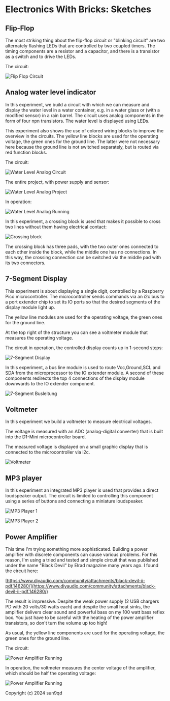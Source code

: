 # Electronics With Bricks: Sketches

## Flip-Flop

The most striking thing about the flip-flop circuit or "blinking circuit" are two alternately flashing LEDs that are controlled by two coupled timers. The timing components are a resistor and a capacitor, and there is a transistor as a switch and to drive the LEDs.

The circuit:

![Flip Flop Circuit](img/FlipFlop_Circuit.jpg)

## Analog water level indicator

In this experiment, we build a circuit with which we can measure and display the water level in a water container, e.g. in a water glass or (with a modified sensor) in a rain barrel. The circuit uses analog components in the form of four npn transistors. The water level is displayed using LEDs.

This experiment also shows the use of colored wiring blocks to improve the overview in the circuits. The yellow line blocks are used for the operating voltage, the green ones for the ground line. The latter were not necessary here because the ground line is not switched separately, but is routed via red function blocks.

The circuit:

![Water Level Analog Circuit](img/WaterLevelIndicatorAnalog_Circuit.jpg)

The entire project, with power supply and sensor:

![Water Level Analog Project](img/WaterLevelIndicatorAnalog_Project.jpg)

In operation:

![Water Level Analog Running](img/WaterLevelIndicatorAnalog_Running.jpg)

In this experiment, a crossing block is used that makes it possible to cross two lines without them having electrical contact:

![Crossing block](img/WaterLevelIndicatorAnalog_Wire3Cross.jpg)

The crossing block has three pads, with the two outer ones connected to each other inside the block, while the middle one has no connections. In this way, the crossing connection can be switched via the middle pad with its two connectors.

## 7-Segment Display

This experiment is about displaying a single digit, controlled by a Raspberry Pico microcontroller. The microcontroller sends commands via an i2c bus to a port extender chip to set its IO ports so that the desired segments of the display module light up.

The yellow line modules are used for the operating voltage, the green ones for the ground line.

At the top right of the structure you can see a voltmeter module that measures the operating voltage.

The circuit in operation, the controlled display counts up in 1-second steps:

![7-Segment Display](img/_7SegmentDisplay_Running.jpg)

In this experiment, a bus line module is used to route Vcc,Ground,SCL and SDA from the microprocessor to the IO extender module. A second of these components redirects the top 4 connections of the display module downwards to the IO extender component.

![7-Segment Busleitung](img/_7SegmentDisplay_BusLine.jpg)

## Voltmeter

In this experiment we build a voltmeter to measure electrical voltages.

The voltage is measured with an ADC (analog-digital converter) that is built into the D1-Mini microcontroller board.

The measured voltage is displayed on a small graphic display that is connected to the microcontroller via i2c.

![Voltmeter](img/Voltmeter_Running.jpg)

## MP3 player

In this experiment an integrated MP3 player is used that provides a direct loudspeaker output. The circuit is limited to controlling this component using a series of buttons and connecting a miniature loudspeaker.

![MP3 Player 1](img/MP3Player_1.jpg)

![MP3 Player 2](img/MP3Player_2.jpg)

## Power Amplifier

This time I'm trying something more sophisticated. Building a power amplifier with discrete components can cause various problems. For this reason, I'm using a tried and tested and simple circuit that was published under the name "Black Devil" by Elrad magazine many years ago. I found the circuit here:

[https://www.diyaudio.com/community/attachments/black-devil-ii-pdf.146280/](https://www.diyaudio.com/community/attachments/black-devil-ii-pdf.146280/)

The result is impressive. Despite the weak power supply (2 USB chargers PD with 20 volts/30 watts each) and despite the small heat sinks, the amplifier delivers clear sound and powerful bass on my 100 watt bass reflex box. You just have to be careful with the heating of the power amplifier transistors, so don't turn the volume up too high!

As usual, the yellow line components are used for the operating voltage, the green ones for the ground line.

The circuit:

![Power Amplifier Running](img/PowerAmplifier_Circuit.jpg)

In operation, the voltmeter measures the center voltage of the amplifier, which should be half the operating voltage:

![Power Amplifier Running](img/PowerAmplifier_Running.jpg)

Copyright (c) 2024 sun9qd


